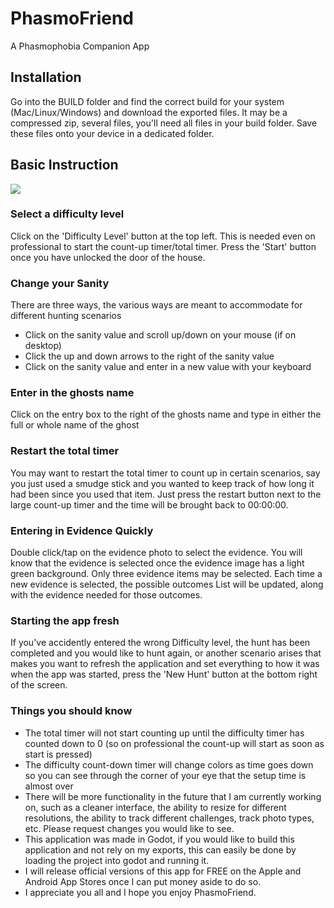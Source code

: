 # PhasmoFriend
A Phasmophobia Companion App

## Installation

Go into the BUILD folder and find the correct build for your system (Mac/Linux/Windows) and download the exported files. It may be a compressed zip, several files, you'll need all files in your build folder. Save these files onto your device in a dedicated folder.

## Basic Instruction

![](./Images/GIFs/PhasmoFriend_Example.gif)

### Select a difficulty level

Click on the 'Difficulty Level' button at the top left. This is needed even on professional to start the count-up timer/total timer. Press the 'Start' button once you have unlocked the door of the house.

### Change your Sanity

There are three ways, the various ways are meant to accommodate for different hunting scenarios

- Click on the sanity value and scroll up/down on your mouse (if on desktop)
- Click the up and down arrows to the right of the sanity value
- Click on the sanity value and enter in a new value with your keyboard

### Enter in the ghosts name

Click on the entry box to the right of the ghosts name and type in either the full or whole name of the ghost

### Restart the total timer

You may want to restart the total timer to count up in certain scenarios, say you just used a smudge stick and you wanted to keep track of how long it had been since you used that item. Just press the restart button next to the large count-up timer and the time will be brought back to 00:00:00.

### Entering in Evidence Quickly

Double click/tap on the evidence photo to select the evidence. You will know that the evidence is selected once the evidence image has a light green background. Only three evidence items may be selected. Each time a new evidence is selected, the possible outcomes List will be updated, along with the evidence needed for those outcomes.

### Starting the app fresh

If you've accidently entered the wrong Difficulty level, the hunt has been completed and you would like to hunt again, or another scenario arises that makes you want to refresh the application and set everything to how it was when the app was started, press the 'New Hunt' button at the bottom right of the screen.

### Things you should know

- The total timer will not start counting up until the difficulty timer has counted down to 0 (so on professional the count-up will start as soon as start is pressed)
- The difficulty count-down timer will change colors as time goes down so you can see through the corner of your eye that the setup time is almost over
- There will be more functionality in the future that I am currently working on, such as a cleaner interface, the ability to resize for different resolutions, the ability to track different challenges, track photo types, etc. Please request changes you would like to see.
- This application was made in Godot, if you would like to build this application and not rely on my exports, this can easily be done by loading the project into godot and running it.
- I will release official versions of this app for FREE on the Apple and Android App Stores once I can put money aside to do so.
- I appreciate you all and I hope you enjoy PhasmoFriend.
